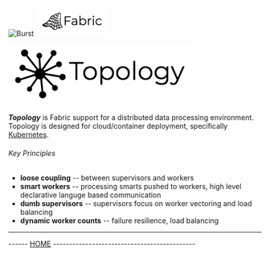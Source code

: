 ![Burst](../../../../../../../../../documentation/burst_h_small.png "")
![Burst](../../../../../../../../burst-fabric-wave/doc/fabric_small.png "")

 ![](topology.png "")
 
___Topology___ is Fabric support for a  distributed data processing environment. 
Topology is designed for cloud/container deployment, specifically [Kubernetes](https://kubernetes.io/). 

###### Key Principles

* __loose coupling__ -- between supervisors and workers 
* __smart workers__  -- processing smarts pushed to workers, high level declarative languge based communication
* __dumb supervisors__  -- supervisors focus on worker vectoring and load balancing
* __dynamic worker counts__ -- failure resilience, load balancing
---
------ [HOME](../../../../../../../../../readme.md) --------------------------------------------
